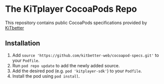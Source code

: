 # The KiTplayer CocoaPods Repo

This repository contains public CocoaPods specifications provided by [KiTbetter](https://kitbetter.com)

## Installation

1. Add `source 'https://github.com/kitbetter-web/cocoapod-specs.git'` to your `Podfile`.
1. Run `pod repo update` to add the newly added source.
1. Add the desired pod (e.g. `pod 'kitplayer-sdk'`) to your `Podfile`.
1. Install the pod using `pod install`.
